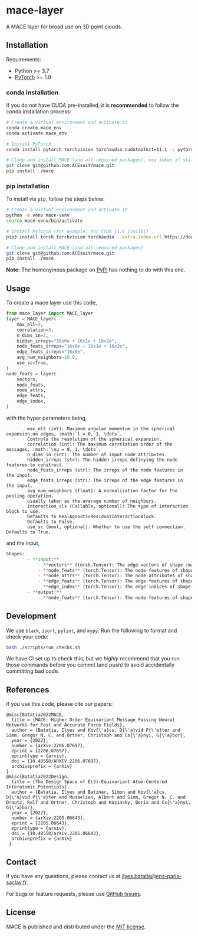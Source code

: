# mace-layer

A MACE layer for broad use on 3D point clouds.

## Installation

Requirements:
* Python >= 3.7
* [PyTorch](https://pytorch.org/) >= 1.8

### conda installation

If you do not have CUDA pre-installed, it is **recommended** to follow the conda installation process:
```sh
# Create a virtual environment and activate it
conda create mace_env
conda activate mace_env

# Install PyTorch
conda install pytorch torchvision torchaudio cudatoolkit=11.1 -c pytorch-lts -c conda-forge

# Clone and install MACE (and all required packages), use token if still private repo
git clone git@github.com:ACEsuit/mace.git 
pip install ./mace
```

### pip installation

To install via `pip`, follow the steps below:
```sh
# Create a virtual environment and activate it
python -m venv mace-venv
source mace-venv/bin/activate

# Install PyTorch (for example, for CUDA 11.6 [cu116])
pip3 install torch torchvision torchaudio --extra-index-url https://download.pytorch.org/whl/cu116

# Clone and install MACE (and all required packages)
git clone git@github.com:ACEsuit/mace.git
pip install ./mace
```

**Note:** The homonymous package on [PyPI](https://pypi.org/project/MACE/) has nothing to do with this one.

## Usage

To create a mace layer use this code,

```python
from mace_layer import MACE_layer
layer = MACE_layer(
    max_ell=3,
    correlation=3,
    n_dims_in=2,
    hidden_irreps="16x0e + 16x1o + 16x2e",
    node_feats_irreps="16x0e + 16x1o + 16x2e",
    edge_feats_irreps="16x0e",
    avg_num_neighbors=10.0,
    use_sc=True,
)
node_feats = layer(
    vectors,
    node_feats,
    node_attrs,
    edge_feats,
    edge_index,
)
```
with the hyper parameters being,

```
        max_ell (int): Maximum angular momentum in the spherical expansion on edges, :math:`l = 0, 1, \dots`.
        Controls the resolution of the spherical expansion.
        correlation (int): The maximum correlation order of the messages, :math:`\nu = 0, 1, \dots`.
        n_dims_in (int): The number of input node attributes.
        hidden_irreps (str): The hidden irreps definying the node features to construct.
        node_feats_irreps (str): The irreps of the node features in the input.
        edge_feats_irreps (str): The irreps of the edge features in the input.
        avg_num_neighbors (float): A normalization factor for the pooling operation, 
        usually taken as the average number of neighbors.
        interaction_cls (Callable, optional): The type of interaction block to use. 
        Defaults to RealAgnosticResidualInteractionBlock.
        Defaults to False.
        use_sc (bool, optional): Whether to use the self connection. Defaults to True.
``` 

and the input,

```python
Shapes:
        - **input:**
            - **vectors** (torch.Tensor): The edge vectors of shape :math:`(|\mathcal{E}|, 3)`.
            - **node_feats** (torch.Tensor): The node features of shape :math:`(|\mathcal{V}|, \text{node\_feats\_irreps})`.
            - **node_attrs** (torch.Tensor): The node attributes of shape :math:`(|\mathcal{V}|, \text{n\_dims\_in})`.
            - **edge_feats** (torch.Tensor): The edge features of shape :math:`(|\mathcal{E}|, (\text{egde\_feats\_irreps}))`.
            - **edge_index** (torch.Tensor): The edge indices of shape :math:`(2, |\mathcal{E}|)`.
        - **output:**
            - **node_feats** (torch.Tensor): The node features of shape :math:`(|\mathcal{V}|, \text{hidden\_irreps})`.
```

## Development

We use `black`, `isort`, `pylint`, and `mypy`.
Run the following to format and check your code:
```sh
bash ./scripts/run_checks.sh
```

We have CI set up to check this, but we _highly_ recommend that you run those commands
before you commit (and push) to avoid accidentally committing bad code.


## References

If you use this code, please cite our papers:
```text
@misc{Batatia2022MACE,
  title = {MACE: Higher Order Equivariant Message Passing Neural Networks for Fast and Accurate Force Fields},
  author = {Batatia, Ilyes and Kov{\'a}cs, D{\'a}vid P{\'e}ter and Simm, Gregor N. C. and Ortner, Christoph and Cs{\'a}nyi, G{\'a}bor},
  year = {2022},
  number = {arXiv:2206.07697},
  eprint = {2206.07697},
  eprinttype = {arxiv},
  doi = {10.48550/ARXIV.2206.07697},
  archiveprefix = {arXiv}
}
@misc{Batatia2022Design,
  title = {The Design Space of E(3)-Equivariant Atom-Centered Interatomic Potentials},
  author = {Batatia, Ilyes and Batzner, Simon and Kov{\'a}cs, D{\'a}vid P{\'e}ter and Musaelian, Albert and Simm, Gregor N. C. and Drautz, Ralf and Ortner, Christoph and Kozinsky, Boris and Cs{\'a}nyi, G{\'a}bor},
  year = {2022},
  number = {arXiv:2205.06643},
  eprint = {2205.06643},
  eprinttype = {arxiv},
  doi = {10.48550/arXiv.2205.06643},
  archiveprefix = {arXiv}
 }
```

## Contact

If you have any questions, please contact us at ilyes.batatia@ens-paris-saclay.fr.

For bugs or feature requests, please use [GitHub Issues](https://github.com/ACEsuit/mace/issues).

## License

MACE is published and distributed under the [MIT license](LICENSE).
